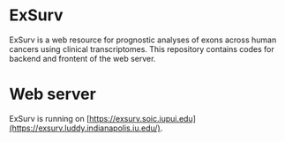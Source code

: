 # ExSurv

ExSurv is a web resource for prognostic analyses of exons across human cancers using clinical transcriptomes. This repository contains codes for backend and frontent of the web server.

# Web server

ExSurv is running on [https://exsurv.soic.iupui.edu](https://exsurv.luddy.indianapolis.iu.edu/).
